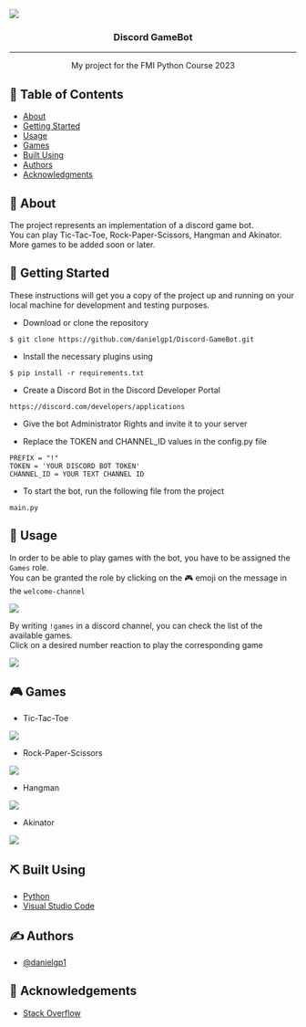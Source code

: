![](https://graphicsfamily.com/wp-content/uploads/edd/2021/09/Gaming-Logo-Design-Template-1180x664.jpg)

<h3 align="center">Discord GameBot</h3>

---

<p align="center">
    My project for the FMI Python Course 2023
    <br> 
</p>

## 📝 Table of Contents

- [About](#about)
- [Getting Started](#getting_started)
- [Usage](#usage)
- [Games](#games)
- [Built Using](#built_using)
- [Authors](#authors)
- [Acknowledgments](#acknowledgement)

## 🧐 About <a name = "about"></a>

The project represents an implementation of a discord game bot. <br>
You can play Tic-Tac-Toe, Rock-Paper-Scissors, Hangman and Akinator. <br>
More games to be added soon or later.

## 🏁 Getting Started <a name = "getting_started"></a>

These instructions will get you a copy of the project up and running on your local machine for development and testing purposes.

-  Download or clone the repository

```
$ git clone https://github.com/danielgp1/Discord-GameBot.git
```
    
-  Install the necessary plugins using

```
$ pip install -r requirements.txt
```

-  Create a Discord Bot in the Discord Developer Portal

```
https://discord.com/developers/applications
```
    
-  Give the bot Administrator Rights and invite it to your server
    
-  Replace the TOKEN and CHANNEL_ID values in the config.py file

```
PREFIX = "!"
TOKEN = 'YOUR DISCORD BOT TOKEN'
CHANNEL_ID = YOUR TEXT CHANNEL ID
```

-  To start the bot, run the following file from the project

```
main.py
```

## 🎈 Usage <a name="usage"></a>

In order to be able to play games with the bot, you have to be assigned the <code>Games</code> role. <br>
You can be granted the role by clicking on the 🎮 emoji on the message in the <code>welcome-channel</code>

![](https://i.imgur.com/Zp4xYpc.png)

By writing <code>!games</code> in a discord channel, you can check the list of the available games.<br>
Click on a desired number reaction to play the corresponding game

![](https://i.imgur.com/PiEj67Q.png)

## 🎮 Games <a name = "games"></a>

-  Tic-Tac-Toe <br>
    
![](https://i.imgur.com/2ZrZYgT.png)

-  Rock-Paper-Scissors <br>
    
![](https://i.imgur.com/6Ok6pq2.png)

-  Hangman <br>
    
![](https://i.imgur.com/gQnC2YF.png)

-  Akinator <br>
    
![](https://i.imgur.com/PalgoMM.png)
    

## ⛏️ Built Using <a name = "built_using"></a>

- [Python](https://www.python.org/) 
- [Visual Studio Code](https://code.visualstudio.com/) 


## ✍️ Authors <a name = "authors"></a>

- [@danielgp1](https://github.com/danielgp1)

## 🎉 Acknowledgements <a name = "acknowledgement"></a>
- [Stack Overflow](https://stackoverflow.com/)
